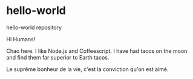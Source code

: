 # hello-world
hello-world repository

Hi Humans!

Chao here. I like Node.js and Coffeescript.
I have had tacos on the moon and find them far superior to Earth tacos.

Le suprême bonheur de la vie, c'est la conviction qu'on est aimé.
